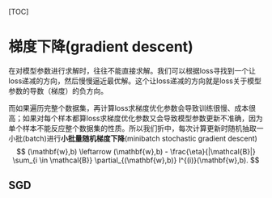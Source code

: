[TOC]

# 梯度下降(gradient descent)

在对模型参数进行求解时，往往不能直接求解。我们可以根据loss寻找到一个让loss递减的方向，然后慢慢逼近最优解。这个让loss递减的方向就是loss关于模型参数的导数（梯度）的负方向。

而如果遍历完整个数据集，再计算loss求梯度优化参数会导致训练很慢、成本很高；如果对每个样本都算loss求梯度优化参数又会导致模型参数更新不准确，因为单个样本不能反应整个数据集的性质。所以我们折中，每次计算更新时随机抽取一小批(batch)进行**小批量随机梯度下降**(minibatch stochastic gradient descent)
$$
(\mathbf{w},b) \leftarrow (\mathbf{w},b) - \frac{\eta}{|\mathcal{B}|} \sum_{i \in \mathcal{B}} \partial_{(\mathbf{w},b)} l^{(i)}(\mathbf{w},b).
$$

## SGD

